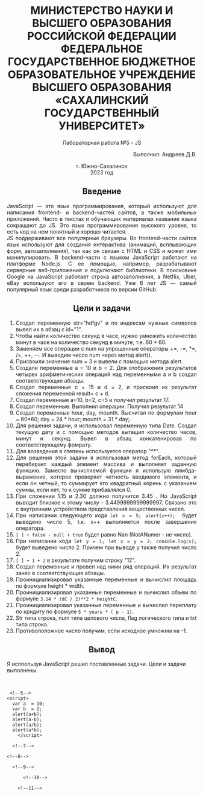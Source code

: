 <h1 align= "center"> МИНИСТЕРСТВО НАУКИ И ВЫСШЕГО ОБРАЗОВАНИЯ РОССИЙСКОЙ ФЕДЕРАЦИИ ФЕДЕРАЛЬНОЕ ГОСУДАРСТВЕННОЕ БЮДЖЕТНОЕ ОБРАЗОВАТЕЛЬНОЕ УЧРЕЖДЕНИЕ ВЫСШЕГО ОБРАЗОВАНИЯ «САХАЛИНСКИЙ ГОСУДАРСТВЕННЫЙ УНИВЕРСИТЕТ»</h1>
<p align= "center">Лабораторная работа №5 - JS</p>
<p align= "right">Выполнил: Андреев Д.В.</p>
<p align="center">г. Южно-Сахалинск <br> 2023 год</p>
<h2 style="text-align: center">Введение</h2>
<p align="justify">JavaScript — это язык программирования, который используют для написания frontend- и backend-частей сайтов, а также мобильных приложений. Часто в текстах и обучающих материалах название языка сокращают до JS. Это язык программирования высокого уровня, то есть код на нем понятный и хорошо читается.<br>JS поддерживают все популярные браузеры. Во frontend-части сайтов язык используют для создания интерактива (анимаций, всплывающих форм, автозаполнения), так как он связан с HTML и CSS и может ими манипулировать. В backend-части с языком JavaScript работают на платформе Node.js. С ее помощью, например, разрабатывают серверные веб-приложения и подключают библиотеки. В поисковике Google на JavaScript работает строка автозаполнения, а Netflix, Uber, eBay используют его в своем backend. Уже 6 лет JS — самый популярный язык среди разработчиков по версии GitHub.</p>
<h2 style="text-align: center">Цели и задачи</h2>
<ol align="justify">
    <li>
        Создал переменную str="hdfgv" и по индексам нужных символов вывел их в абзац с id="1". 
    </li>
    <li>
        Чтобы найти количество секунд в часе, нужно умножить количество минут в часе на количество секунд в минуте, т.е. 60 * 60.
    </li>
    <li>
        Заменяем все операции с num на упрощенные операторы +=, -=, *=, /=, ++, --. И выводим число num через метод alert().
    </li>
    <li>
        Присвоили значение num = 3 и вывели с помощью метода alert.
    </li>
    <li>
        Создали переменные a = 10 и b = 2. Для отображения результатов четырех арифметических операций над переменными a и b создал соответствующие абзацы. 
    </li>
    <li>
        Создал переменные c = 15 и d = 2, и присвоил их результат сложения переменной result= c + d.
    </li>
    <li>
        Создал переменные a=10, b=2, c=5 и получил результат 17.
    </li>
    <li>
        Создал переменные. Выполнил операции. Получил результат 14
    </li>
    <li>
        Создал переменные hour, day, mounth. Высчитал по формулам hour = 60*60; day = 24 * hour; mounth = 31 * day;.
    </li>
    <li>
        Для решения задачи, я использовал переменную типа Date. Создал текущую дату и с помощью методов вытащил количество часов, минут и секунд. Вывел в абзац конкатенировав по соответствующему фомрату.
    </li>
    <li>
        Для возведения в степень используется оператор "**".
    </li>
    <li>
        Для решения этой задачи я использовал метод forEach, который перебирает каждый элемент массива и выполняет заданную функцию. Заместо вычисляемой функции я использую лямбда-выражение, которое проверяет четность вводимого элемента, и если он четный, то суммирует его квадратный корень с указанием суммы, если нет, то к сумме прибавлялся 0.
    </li>
    <li>
        При сложении 1.15 и 2.30 должно получится 3.45 . Но JavaScript выводит близкое к этому числу - 3.4499999999999997. Связано это с внутренним устройством представления вещественных чисел.
    </li>
    <li>
        При написании следующего кода <code>let x = 5; alert(x++); </code> будет выведено число 5, т.к. x++ выполняется после завершения оператора.
    </li>
    <li>
        <code>[ ] + false - null + true</code> будет равно Nan (NotANumer - не число).
    </li>
    <li>
       При написании кода <code>let y = 1; let x = y = 2; console.log(x);</code> будет выведено число 2. Причем при выводе y также получил число 2.
    </li>
    <li>
        <code>[ ] + 1 + 2</code> в результате получим строку "12".
    </li>
    <li>
        Создал переменные и провел над ними ряд операций. Их результат занес в соответствующие абзацы.
    </li>
    <li>
        Проинициализировал указанные переменные и вычислил площадь по формуле height * width.
    </li>
    <li>
        Проинициализировал указанные переменные и вычислил объем по формуле <code>3.14 * (dC / 2)**2 * heightC</code>.
    </li>
    <li>
        Проинициализировал указанные переменные и вычислил переплату по кридиту по формуле <code>S * years * ( p - 1)</code>.
    </li>
    <li>
        Str типа строка, num типа целового числа, flag логического типа и txt типа строка.
    </li>
    <li>
        Противоположное число получим, если исходное умножим на -1.
    </li>
</ol>

<h2 style="text-align: center">Вывод</h2>

Я исппользуя JavaScript решил поставленные задачи. Цели и задачи выполнены. 

<p>
 <!--1-->
<script> 
var str = 'hdfgv';
document.write(str[0]); 
document.write(str[1]); 
document.write(str[4]); 
</script><br>
 <!--2-->
<script> 
alert(60 * 60);
</script>
 <!--3-->
<script> 
  var num = 1;
num += 12;
num -= 14;
num *= 5;
num /= 7;
num++;
num--;
alert(num);
  </script>
   <!--4-->
  <script> 
  var num  = 3;
  alert(num);
    </script>
    
     <!--5-->
    <script> 
      var a  = 10;
      var b  = 2;
      alert(a+b);
      alert(a-b);
      alert(a/b);
      alert(a*b);
        </script>
  <!--6-->
  <script> 
    var c  = 15;
    var d  = 2;
    result = c + d;
    alert(result);
    </script>
      <!--7-->
  <script> 
   var a  = 10;
    var b  = 2;
    var c  = 5;
   alert(a+b+c);
    </script>  
    <!--8-->
  <script> 
    var a  = 17;
    var b  = 10;
    c=a-b;
    var d=7;
    result=c+d;
    alert(result);
    </script>
      <!--9-->
  <script> 
    alert(60*60);
    alert(60*60*24);
    alert( 60*60*24*30);
    </script>
          <!--10-->
  <script> 
    var has  = 16;
    var min  = 25;
    var sec  = 15;
    document.write(has +':'+ min +':'+ sec);
    </script>
        <!--11-->
  <br><script> 
    var a = 16;
    document.write(a*a);
    </script>
       <!--12-->
        <!--reduce перебирает значения массива-->
  <br><script> 
 document.write(  [1, 2, 3, 4, 5, 6, 7,8,9,10].filter(n => n % 2 == 0).reduce( (sum, n) => sum + n**0.5, 0 ));
    </script>
       <!--13-->
     <br><script> 
      var a = 1.15;
      var b = 2.30;
      c=a+b;
      document.write(c);
      </script>
          <!--14-->
     <script> 
      let X = 5;
      alert(X++);
      alert(X);
     </script>
 <!--15-->
 <br><script> 
   document.write([ ] + false - null + true);
 </script>
 <!--16-->
 <script> 
 let y=1;
 let x=y=2;
 console.log(x);
  </script>
   <!--17-->
 <br><script> 
document.write([ ] + 1 + 2);
</script>
   <!--18-->
   <br><script> 
   let a6=5%3;
 let a7=3%5;
 let a8=5+'3';
 let a9='5'-3;
 let a10=75+'кг';
    document.write(a6,'  ',a7,'  ',a8,'  ',a9,'  ',a10);
    </script>
<!--19-->
<br><script> 
  let height =23;
let width=10;
s = height*width;
   document.write(s);
   </script>
  <!--20-->
  <br><script> 
    let heightC =10;
  let dC=4;
  v = height*Math.PI*(2**2);
     document.write(v);
     </script>
  <!--21-->
  <br><script> 
    let S =2000000;
  let P=0.1;
  let years=5;
  perepl = S*P*years;
     document.write(perepl);
     </script>
       <!--22-->
  <br><script> 
    let str ="Привет";
  let num=123;
  let flag=true;
  let txt="true";
     console.log(typeof(str,num,flag,txt));
     </script>
           <!--23-->
  <br><script> 
    let qq =213214;
document.write(-qq);
     </script>

</div>
</body>

</html> 
</p>
